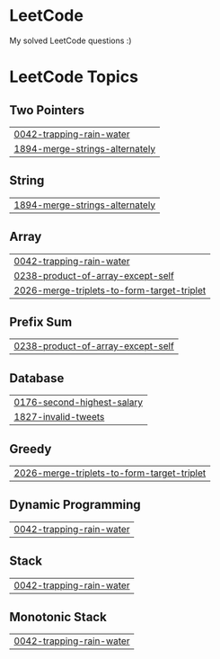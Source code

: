 # LeetCode
My solved LeetCode questions :)

<!---LeetCode Topics Start-->
# LeetCode Topics
## Two Pointers
|  |
| ------- |
| [0042-trapping-rain-water](https://github.com/Apurva3509/LeetCode/tree/master/0042-trapping-rain-water) |
| [1894-merge-strings-alternately](https://github.com/Apurva3509/LeetCode/tree/master/1894-merge-strings-alternately) |
## String
|  |
| ------- |
| [1894-merge-strings-alternately](https://github.com/Apurva3509/LeetCode/tree/master/1894-merge-strings-alternately) |
## Array
|  |
| ------- |
| [0042-trapping-rain-water](https://github.com/Apurva3509/LeetCode/tree/master/0042-trapping-rain-water) |
| [0238-product-of-array-except-self](https://github.com/Apurva3509/LeetCode/tree/master/0238-product-of-array-except-self) |
| [2026-merge-triplets-to-form-target-triplet](https://github.com/Apurva3509/LeetCode/tree/master/2026-merge-triplets-to-form-target-triplet) |
## Prefix Sum
|  |
| ------- |
| [0238-product-of-array-except-self](https://github.com/Apurva3509/LeetCode/tree/master/0238-product-of-array-except-self) |
## Database
|  |
| ------- |
| [0176-second-highest-salary](https://github.com/Apurva3509/LeetCode/tree/master/0176-second-highest-salary) |
| [1827-invalid-tweets](https://github.com/Apurva3509/LeetCode/tree/master/1827-invalid-tweets) |
## Greedy
|  |
| ------- |
| [2026-merge-triplets-to-form-target-triplet](https://github.com/Apurva3509/LeetCode/tree/master/2026-merge-triplets-to-form-target-triplet) |
## Dynamic Programming
|  |
| ------- |
| [0042-trapping-rain-water](https://github.com/Apurva3509/LeetCode/tree/master/0042-trapping-rain-water) |
## Stack
|  |
| ------- |
| [0042-trapping-rain-water](https://github.com/Apurva3509/LeetCode/tree/master/0042-trapping-rain-water) |
## Monotonic Stack
|  |
| ------- |
| [0042-trapping-rain-water](https://github.com/Apurva3509/LeetCode/tree/master/0042-trapping-rain-water) |
<!---LeetCode Topics End-->
